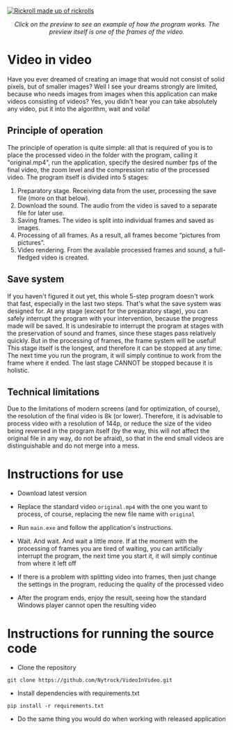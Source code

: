<a href="https://youtu.be/a0avir3IQL4" align="center"><img src="Logo.jpg" alt="Rickroll made up of rickrolls"></a>
<p align="center"><i>Click on the preview to see an example of how the program works. The preview itself is one of the frames of the video.</i></p>

# Video in video
Have you ever dreamed of creating an image that would not consist of solid pixels, but of smaller images? Well I see your dreams strongly
are limited, because who needs images from images when this application can make videos consisting of videos? Yes, you didn't hear
you can take absolutely any video, put it into the algorithm, wait and voila!

## Principle of operation
The principle of operation is quite simple: all that is required of you is to place the processed video in the folder with the program, calling it "original.mp4", run the application, specify the desired number fps of the final video, the zoom level and the compression ratio of the processed video. The program itself is divided into 5 stages:
1. Preparatory stage. Receiving data from the user, processing the save file (more on that below).
1. Download the sound. The audio from the video is saved to a separate file for later use.
1. Saving frames. The video is split into individual frames and saved as images.
1. Processing of all frames. As a result, all frames become “pictures from pictures”.
1. Video rendering. From the available processed frames and sound, a full-fledged video is created.

## Save system
If you haven't figured it out yet, this whole 5-step program doesn't work that fast, especially in the last two steps. That's what the save system was designed for. At any stage (except for the preparatory stage), you can safely interrupt the program with your intervention, because the progress made will be saved.
It is undesirable to interrupt the program at stages with the preservation of sound and frames, since these stages pass relatively quickly. But in the processing of frames, the frame system will be useful!
This stage itself is the longest, and therefore it can be stopped at any time. The next time you run the program, it will simply continue to work from the frame where it ended. The last stage CANNOT be stopped because it is holistic.

## Technical limitations
Due to the limitations of modern screens (and for optimization, of course), the resolution of the final video is 8k (or lower). Therefore, it is advisable to process video with a resolution of 144p, or reduce the size of the video being reversed in the program itself (by the way, this will not affect the original file in any way, do not be afraid), so that in the end small videos are distinguishable and do not merge into a mess.

# Instructions for use

- Download latest version

- Replace the standard video `original.mp4` with the one you want to process, of course, replacing the new file name with `original`

- Run `main.exe` and follow the application's instructions.

- Wait. And wait. And wait a little more. If at the moment with the processing of frames you are tired of waiting,
you can artificially interrupt the program, the next time you start it, it will simply continue from where it left off

- If there is a problem with splitting video into frames, then just change the settings in the program, reducing the quality of the processed video

- After the program ends, enjoy the result, seeing how the standard Windows player cannot open the resulting video

# Instructions for running the source code
- Clone the repository

```shell
git clone https://github.com/Nytrock/VideoInVideo.git
```

- Install dependencies with requirements.txt
```shell
pip install -r requirements.txt
```

- Do the same thing you would do when working with released application
